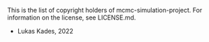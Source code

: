 This is the list of copyright holders of mcmc-simulation-project.
For information on the license, see LICENSE.md.

* Lukas Kades, 2022
